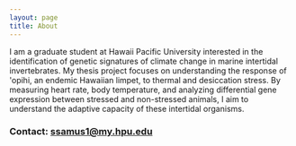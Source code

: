 ---layout: pagetitle: About---I am a graduate student at Hawaii Pacific University interested in the identification of genetic signatures of climate change in marine intertidal invertebrates. My thesis project focuses on understanding the response of 'opihi, an endemic Hawaiian limpet, to thermal and desiccation stress. By measuring heart rate, body temperature, and analyzing differential gene expression between stressed and non-stressed animals, I aim to understand the adaptive capacity of these intertidal organisms.### Contact: [ssamus1@my.hpu.edu](mailto:ssamus1@my.hpu.edu)